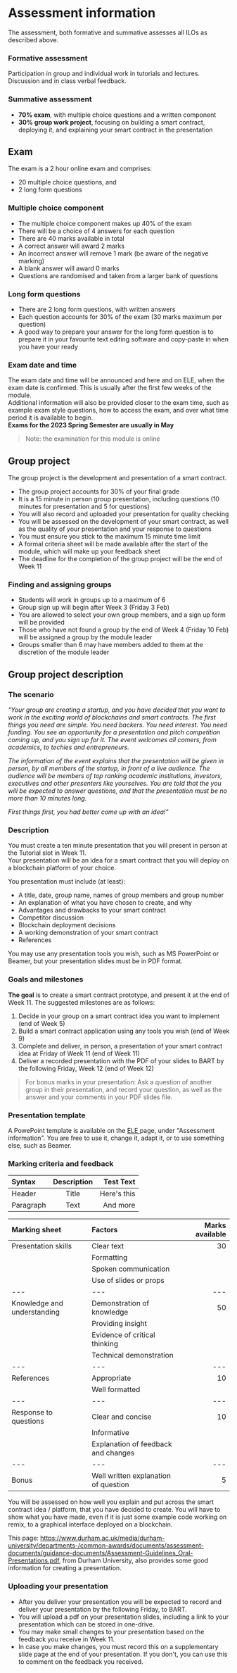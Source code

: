 # Assessment information
The assessment, both formative and summative assesses all ILOs as described above. 

### Formative assessment
Participation in group and individual work in tutorials and lectures. Discussion and in class verbal feedback.

### Summative assessment
- **70% exam**, with multiple choice questions and a written component
- **30% group work project**, focusing on building a smart contract, deploying it, and explaining your smart contract in the presentation


## Exam 
The exam is a 2 hour online exam and comprises:
- 20 multiple choice questions, and
- 2 long form questions 

### Multiple choice component
- The multiple choice component makes up 40% of the exam
- There will be a choice of 4 answers for each question
- There are 40 marks available in total
- A correct answer will award 2 marks
- An incorrect answer will remove 1 mark (be aware of the negative marking)
- A blank answer will award 0 marks
- Questions are randomised and taken from a larger bank of questions

### Long form questions 
- There are 2 long form questions, with written answers
- Each question accounts for 30% of the exam (30 marks maximum per question)
- A good way to prepare your answer for the long form question is to prepare it in your favourite text editing software and copy-paste in when you have your ready 

### Exam date and time
The exam date and time will be announced and here and on ELE, when the exam date is confirmed. This is usually after the first few weeks of the module. \
Additional information will also be provided closer to the exam time, such as example exam style questions, how to access the exam, and over what time period it is available to begin. \
**Exams for the 2023 Spring Semester are usually in May**
> Note: the examination for this module is online 

## Group project 
The group project is the development and presentation of a smart contract.
- The group project accounts for 30% of your final grade	
- It is a 15 minute in person group presentation, including questions (10 minutes for presentation and 5 for questions)
- You will also record and uploaded your presentation for quality checking
- You will be assessed on the development of your smart contract, as well as the quality of your presentation and your response to questions
- You must ensure you stick to the maximum 15 minute time limit
- A formal criteria sheet will be made available after the start of the module, which will make up your feedback sheet
- The deadline for the completion of the group project will be the end of Week 11

### Finding and assigning groups
- Students will work in groups up to a maximum of 6
- Group sign up will begin after Week 3 (Friday 3 Feb)
- You are allowed to select your own group members, and a sign up form will be provided
- Those who have not found a group by the end of Week 4 (Friday 10 Feb) will be assigned a group by the module leader
- Groups smaller than 6 may have members added to them at the discretion of the module leader

## Group project description

### The scenario
       
*"Your group are creating a startup, and you have decided that you want to work in the exciting world of blockchains and smart contracts. The first things you need are simple. You need backers. You need interest. You need funding. You see an opportunity for a presentation and pitch competition coming up, and you sign up for it. The event welcomes all comers, from academics, to techies and entrepreneurs.*

*The information of the event explains that the presentation will be given in person, by all members of the startup, in front of a live audience. The audience will be members of top ranking academic institutions, investors, executives and other presenters like yourselves. You are told that the you will be expected to answer questions, and that the presentation must be no more than 10 minutes long.*

*First things first, you had better come up with an idea!"*

### Description

You must create a ten minute presentation that you will present in person at the Tutorial slot in Week 11. \
Your presentation will be an idea for a smart contract that you will deploy on a blockchain platform of your choice.

You presentation must include (at least):
- A title, date, group name, names of group members and group number
- An explanation of what you have chosen to create, and why
- Advantages and drawbacks to your smart contract
- Competitor discussion
- Blockchain deployment decisions
- A working demonstration of your smart contract
- References

You may use any presentation tools you wish, such as MS PowerPoint or Beamer, but your presentation slides must be in PDF format.

### Goals and milestones
**The goal** is to create a smart contract prototype, and present it at the end of Week 11. 
    The suggested milestones are as follows:

1. Decide in your group on a smart contract idea you want to implement (end of Week 5)
2. Build a smart contract application using any tools you wish (end of Week 9)
3. Complete and deliver, in person, a presentation of your smart contract idea at Friday of Week 11 (end of Week 11)
4. Deliver a recorded presentation with the PDF of your slides to BART by the following Friday, Week 12 (end of Week 12)
   
> For bonus marks in your presentation: Ask a question of another group in their presentation, and record your question, as well as the answer and your comments in your PDF slides file.

### Presentation template
A PowePoint template is available on the <a href="https://vle.exeter.ac.uk/course/view.php?id=14438"> ELE </a> page, under "Assessment information". You are free to use it, change it, adapt it, or to use something else, such as Beamer.
    
### Marking criteria and feedback

| Syntax      | Description | Test Text     |
| :---        |    :----:   |          ---: |
| Header      | Title       | Here's this   |
| Paragraph   | Text        | And more      |

| Marking sheet             | Factors                          | Marks available    |
| :---                      |  :---                            | ---:               |   
| Presentation skills       | Clear text                       |      30            | 
|                           | Formatting                       |                    | 
|                           | Spoken communication             |                    |
|                           | Use of slides or props           |                    | 
|             ---           |             ---                  |      ---           |
| Knowledge and understanding | Demonstration of knowledge     |  50                |
|                           | Providing insight                |                    |
|                           | Evidence of critical thinking    |                    |
|                           | Technical demonstration          |                    |
|             ---           |             ---                  |        ---         |
|    References             | Appropriate                      |       10           |
|                           |     Well formatted               |                    |
|             ---           |             ---                  |        ---         |
| Response to questions     | Clear and concise                |      10            |
|                           | Informative                      |                    |
|                           | Explanation of feedback and changes  |                |
|             ---           |             ---                  |        ---         |
|    Bonus                  | Well written explanation of question |  5             |
            
You will be assessed on how well you explain and put across the smart contract idea / platform, that you have decided to create. You will have to show what you have made, even if it is just some example code working on remix, to a graphical interface deployed on a blockchain. 
  
This page: https://www.durham.ac.uk/media/durham-university/departments-/common-awards/documents/assessment-documents/guidance-documents/Assessment-Guidelines_Oral-Presentations.pdf, from Durham University, also provides some good information for creating a presentation. 

### Uploading your presentation
- After you deliver your presentation you will be expected to record and deliver your presentation by the following Friday, to BART.
- You will upload a pdf on your presentation slides, including a link to your presentation which can be stored in one-drive.
- You may make small changes to your presentation based on the feedback you receive in Week 11.
- In case you make changes, you must record this on a supplementary slide page at the end of your presentation. If you don't, you can use this to comment on the feedback you received.




